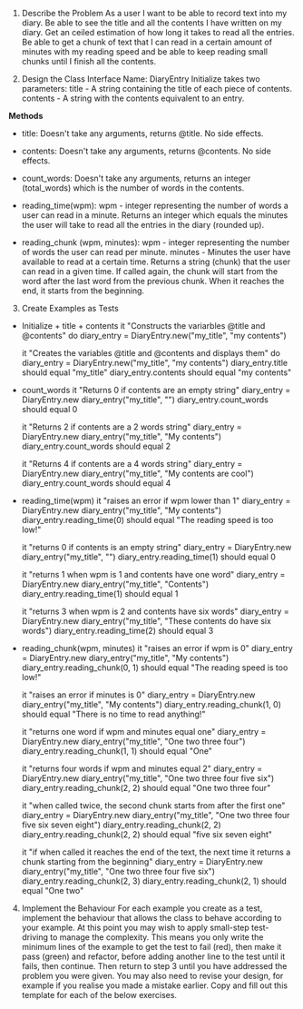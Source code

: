 1. Describe the Problem
As a user
I want to be able to record text into my diary.
Be able to see the title and all the contents I have written on my diary.
Get an ceiled estimation of how long it takes to read all the entries.
Be able to get a chunk of text that I can read in a certain amount of minutes with my reading speed and be able to keep reading small chunks until I finish all the contents.

2. Design the Class Interface
Name: DiaryEntry
Initialize takes two parameters:
  title - A string containing the title of each piece of contents.
  contents - A string with the contents equivalent to an entry.

**Methods**
* title: Doesn't take any arguments, returns @title. No side effects.

* contents: Doesn't take any arguments, returns @contents. No side effects.

* count_words: Doesn't take any arguments, returns an integer (total_words) which is the number of words in the contents.

* reading_time(wpm): wpm - integer representing the number of words a user can read in a minute.
Returns an integer which equals the minutes the user will take to read all the entries in the diary (rounded up).

* reading_chunk (wpm, minutes): wpm - integer representing the number of words the user can read per minute.
  minutes - Minutes the user have available to read at a certain time.
  Returns a string (chunk) that the user can read in a given time. If called again, the chunk will start from the word after the last word from the previous chunk. When it reaches the end, it starts from the beginning.



3. Create Examples as Tests
* Initialize + title + contents
  it "Constructs the variarbles @title and @contents" do
    diary_entry = DiaryEntry.new("my_title", "my contents")

  it "Creates the variables @title and @contents and displays them" do
    diary_entry = DiaryEntry.new("my_title", "my contents")
    diary_entry.title should equal "my_title"
    diary_entry.contents should equal "my contents"

* count_words
  it "Returns 0 if contents are an empty string"
    diary_entry = DiaryEntry.new
    diary_entry("my_title", "")
    diary_entry.count_words should equal 0

  it "Returns 2 if contents are a 2 words string"
    diary_entry = DiaryEntry.new
    diary_entry("my_title", "My contents")
    diary_entry.count_words should equal 2

  it "Returns 4 if contents are a 4 words string"
    diary_entry = DiaryEntry.new
    diary_entry("my_title", "My contents are cool")
    diary_entry.count_words should equal 4

* reading_time(wpm)
   it "raises an error if wpm lower than 1"
    diary_entry = DiaryEntry.new
    diary_entry("my_title", "My contents")
    diary_entry.reading_time(0) should equal "The reading speed is too low!"

   it "returns 0 if contents is an empty string"
    diary_entry = DiaryEntry.new
    diary_entry("my_title", "")
    diary_entry.reading_time(1) should equal 0

   it "returns 1 when wpm is 1 and contents have one word"
     diary_entry = DiaryEntry.new
     diary_entry("my_title", "Contents")
     diary_entry.reading_time(1) should equal 1

   it "returns 3 when wpm is 2 and contents have six words"
     diary_entry = DiaryEntry.new
     diary_entry("my_title", "These contents do have six words")
     diary_entry.reading_time(2) should equal 3

* reading_chunk(wpm, minutes)
   it "raises an error if wpm is 0"
    diary_entry = DiaryEntry.new
    diary_entry("my_title", "My contents")
    diary_entry.reading_chunk(0, 1) should equal "The reading speed is too low!"

   it "raises an error if minutes is 0"
    diary_entry = DiaryEntry.new
    diary_entry("my_title", "My contents")
    diary_entry.reading_chunk(1, 0) should equal "There is no time to read anything!"

   it "returns one word if wpm and minutes equal one"
    diary_entry = DiaryEntry.new
    diary_entry("my_title", "One two three four")
    diary_entry.reading_chunk(1, 1) should equal "One"

   it "returns four words if wpm and minutes equal 2"
    diary_entry = DiaryEntry.new
    diary_entry("my_title", "One two three four five six")
    diary_entry.reading_chunk(2, 2) should equal "One two three four"

   it "when called twice, the second chunk starts from after the first one"
    diary_entry = DiaryEntry.new
    diary_entry("my_title", "One two three four five six seven eight")
    diary_entry.reading_chunk(2, 2) 
    diary_entry.reading_chunk(2, 2) should equal "five six seven eight"

   it "if when called it reaches the end of the text, the next time it returns a chunk starting from the beginning"
    diary_entry = DiaryEntry.new
    diary_entry("my_title", "One two three four five six")
    diary_entry.reading_chunk(2, 3) 
    diary_entry.reading_chunk(2, 1) should equal "One two"


4. Implement the Behaviour
For each example you create as a test, implement the behaviour that allows the class to behave according to your example.
At this point you may wish to apply small-step test-driving to manage the complexity. This means you only write the minimum lines of the example to get the test to fail (red), then make it pass (green) and refactor, before adding another line to the test until it fails, then continue.
Then return to step 3 until you have addressed the problem you were given. You may also need to revise your design, for example if you realise you made a mistake earlier.
Copy and fill out this template for each of the below exercises.
